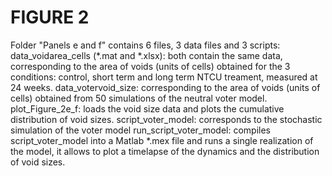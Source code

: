# FIGURE 2

Folder "Panels e and f" contains 6 files, 3 data files and 3 scripts:
data_voidarea_cells (*.mat and *.xlsx): both contain the same data, corresponding to the area of voids (units of cells) obtained for the 3 conditions: control, short term and long term NTCU treament, measured at 24 weeks.
data_votervoid_size: corresponding to the area of voids (units of cells) obtained from 50 simulations of the neutral voter model.
plot_Figure_2e_f: loads the void size data and plots the cumulative distribution of void sizes.
script_voter_model: corresponds to the stochastic simulation of the voter model
run_script_voter_model: compiles script_voter_model into a Matlab *.mex file and runs a single realization of the model, it allows to plot a timelapse of the dynamics and the distribution of void sizes.